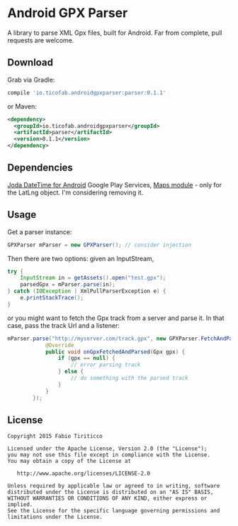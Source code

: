 Android GPX Parser
=======

A library to parse XML Gpx files, built for Android.
Far from complete, pull requests are welcome.

Download
--------

Grab via Gradle:

```groovy
compile 'io.ticofab.androidgpxparser:parser:0.1.1'
```

or Maven:
```xml
<dependency>
  <groupId>io.ticofab.androidgpxparser</groupId>
  <artifactId>parser</artifactId>
  <version>0.1.1</version>
</dependency>
```

Dependencies
------------

[Joda DateTime for Android][1]
Google Play Services, [Maps module][2] - only for the LatLng object. I'm considering removing it.

Usage
-----

Get a parser instance:

```java
GPXParser mParser = new GPXParser(); // consider injection
```

Then there are two options: given an InputStream,

```java
try {
    InputStream in = getAssets().open("test.gpx");
    parsedGpx = mParser.parse(in);
} catch (IOException | XmlPullParserException e) {
    e.printStackTrace();
}
```

or you might want to fetch the Gpx track from a server and parse it. In that case, pass the track Url and a listener:

```java
mParser.parse("http://myserver.com/track.gpx", new GPXParser.FetchAndParseGpxTask.GpxFetchedAndParsed() {
            @Override
            public void onGpxFetchedAndParsed(Gpx gpx) {
                if (gpx == null) {
                    // error parsing track
                } else {
                    // do something with the parsed track
                }
            }
        });
```

License
--------

    Copyright 2015 Fabio Tiriticco

    Licensed under the Apache License, Version 2.0 (the "License");
    you may not use this file except in compliance with the License.
    You may obtain a copy of the License at

       http://www.apache.org/licenses/LICENSE-2.0

    Unless required by applicable law or agreed to in writing, software
    distributed under the License is distributed on an "AS IS" BASIS,
    WITHOUT WARRANTIES OR CONDITIONS OF ANY KIND, either express or implied.
    See the License for the specific language governing permissions and
    limitations under the License.

[1]: https://github.com/dlew/joda-time-android
[2]: https://developers.google.com/android/guides/setup
